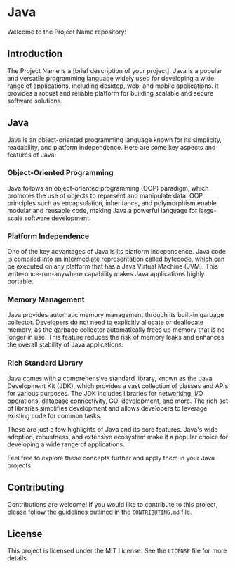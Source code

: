 # Java

Welcome to the Project Name repository!

## Introduction

The Project Name is a [brief description of your project]. Java is a popular and
versatile programming language widely used for developing a wide range of
applications, including desktop, web, and mobile applications. It provides a
robust and reliable platform for building scalable and secure software
solutions.

## Java

Java is an object-oriented programming language known for its simplicity,
readability, and platform independence. Here are some key aspects and features
of Java:

### Object-Oriented Programming

Java follows an object-oriented programming (OOP) paradigm, which promotes the
use of objects to represent and manipulate data. OOP principles such as
encapsulation, inheritance, and polymorphism enable modular and reusable code,
making Java a powerful language for large-scale software development.

### Platform Independence

One of the key advantages of Java is its platform independence. Java code is
compiled into an intermediate representation called bytecode, which can be
executed on any platform that has a Java Virtual Machine (JVM). This
write-once-run-anywhere capability makes Java applications highly portable.

### Memory Management

Java provides automatic memory management through its built-in garbage
collector. Developers do not need to explicitly allocate or deallocate memory,
as the garbage collector automatically frees up memory that is no longer in use.
This feature reduces the risk of memory leaks and enhances the overall stability
of Java applications.

### Rich Standard Library

Java comes with a comprehensive standard library, known as the Java Development
Kit (JDK), which provides a vast collection of classes and APIs for various
purposes. The JDK includes libraries for networking, I/O operations, database
connectivity, GUI development, and more. The rich set of libraries simplifies
development and allows developers to leverage existing code for common tasks.

These are just a few highlights of Java and its core features. Java's wide
adoption, robustness, and extensive ecosystem make it a popular choice for
developing a wide range of applications.

Feel free to explore these concepts further and apply them in your Java
projects.

## Contributing

Contributions are welcome! If you would like to contribute to this project,
please follow the guidelines outlined in the `CONTRIBUTING.md` file.

## License

This project is licensed under the MIT License. See the `LICENSE` file for more
details.
